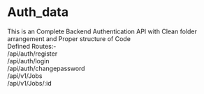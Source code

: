 # Auth_data
This is an Complete Backend Authentication API with Clean folder arrangement and Proper structure of Code
<br>
Defined Routes:-
<br>
/api/auth/register
<br>
/api/auth/login
<br>
/api/auth/changepassword
<br>
/api/v1/Jobs
<br>
/api/v1/Jobs/:id
